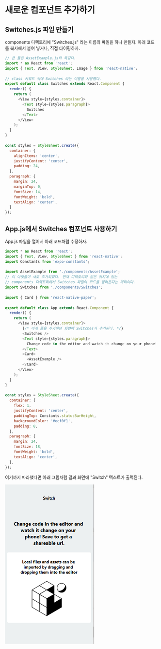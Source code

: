 새로운 컴포넌트 추가하기
======================


## Switches.js 파일 만들기

components 디렉토리에 "Switches.js" 라는 이름의 파일을 하나 만들자.
아래 코드를 복사해서 붙여 넣거나, 직접 타이핑하자.

```js
// 큰 틀은 AssetExample.js와 똑같다.
import * as React from 'react';
import { Text, View, StyleSheet, Image } from 'react-native';

// class 키워드 뒤에 Switches 라는 이름을 사용했다.
export default class Switches extends React.Component {
  render() {
    return (
      <View style={styles.container}>
        <Text style={styles.paragraph}>
          Switches
        </Text>
      </View>
    );
  }
}

const styles = StyleSheet.create({
  container: {
    alignItems: 'center',
    justifyContent: 'center',
    padding: 24,
  },
  paragraph: {
    margin: 24,
    marginTop: 0,
    fontSize: 14,
    fontWeight: 'bold',
    textAlign: 'center',
  }
});
```

## App.js에서 Switches 컴포넌트 사용하기

App.js 파일을 열어서 아래 코드처럼 수정하자.

```js
import * as React from 'react';
import { Text, View, StyleSheet } from 'react-native';
import Constants from 'expo-constants';

import AssetExample from './components/AssetExample';
// 이 아랫줄이 새로 추가되었다. 현재 디렉토리와 같은 위치에 있는 
// components 디렉토리에서 Switches 파일의 코드를 불러온다는 의미이다.
import Switches from './components/Switches';

import { Card } from 'react-native-paper';

export default class App extends React.Component {
  render() {
    return (
      <View style={styles.container}>
        {/* 아래 줄을 추가하면 화면에 Switches가 추가된다. */}
        <Switches />
        <Text style={styles.paragraph}>
          Change code in the editor and watch it change on your phone! Save to get a shareable url.
        </Text>
        <Card>
          <AssetExample />
        </Card>
      </View>
    );
  }
}

const styles = StyleSheet.create({
  container: {
    flex: 1,
    justifyContent: 'center',
    paddingTop: Constants.statusBarHeight,
    backgroundColor: '#ecf0f1',
    padding: 8,
  },
  paragraph: {
    margin: 24,
    fontSize: 18,
    fontWeight: 'bold',
    textAlign: 'center',
  },
});

```

여기까지 따라했다면 아래 그림처럼 결과 화면에 "Switch" 텍스트가 출력된다.

![Switches 컴포넌트가 보이는 화면](./snack-switch-component.png)

